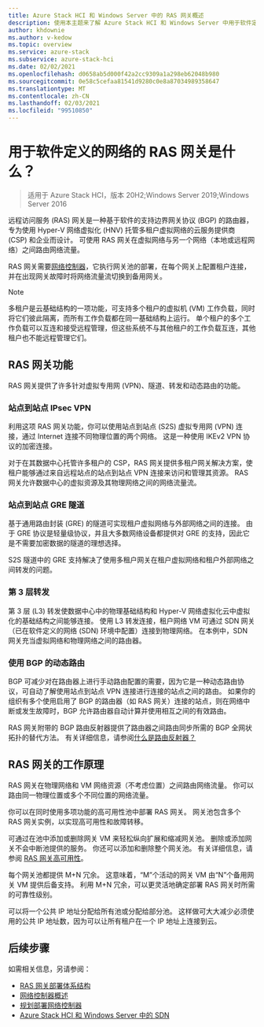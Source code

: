 ```yaml
---
title: Azure Stack HCI 和 Windows Server 中的 RAS 网关概述
description: 使用本主题来了解 Azure Stack HCI 和 Windows Server 中用于软件定义的网络的 RAS 网关。
author: khdownie
ms.author: v-kedow
ms.topic: overview
ms.service: azure-stack
ms.subservice: azure-stack-hci
ms.date: 02/02/2021
ms.openlocfilehash: d0658ab5d000f42a2cc9309a1a298eb62048b980
ms.sourcegitcommit: 0e58c5cefaa81541d9280c0e8a87034989358647
ms.translationtype: MT
ms.contentlocale: zh-CN
ms.lasthandoff: 02/03/2021
ms.locfileid: "99510850"
---
```

# <a name="what-is-ras-gateway-for-software-defined-networking"></a>用于软件定义的网络的 RAS 网关是什么？

> 适用于 Azure Stack HCI，版本 20H2;Windows Server 2019;Windows Server 2016

远程访问服务 (RAS) 网关是一种基于软件的支持边界网关协议 (BGP) 的路由器，专为使用 Hyper-V 网络虚拟化 (HNV) 托管多租户虚拟网络的云服务提供商 (CSP) 和企业而设计。 可使用 RAS 网关在虚拟网络与另一个网络（本地或远程网络）之间路由网络流量。

RAS 网关需要[网络控制器](network-controller-overview.md)，它执行网关池的部署，在每个网关上配置租户连接，并在出现网关故障时将网络流量流切换到备用网关。

  > [!NOTE]
  > 多租户是云基础结构的一项功能，可支持多个租户的虚拟机 (VM) 工作负载，同时将它们彼此隔离，而所有工作负载都在同一基础结构上运行。 单个租户的多个工作负载可以互连和接受远程管理，但这些系统不与其他租户的工作负载互连，其他租户也不能远程管理它们。

## <a name="ras-gateway-features"></a>RAS 网关功能

RAS 网关提供了许多针对虚拟专用网 (VPN)、隧道、转发和动态路由的功能。

### <a name="site-to-site-ipsec-vpn"></a>站点到站点 IPsec VPN

利用这项 RAS 网关功能，你可以使用站点到站点 (S2S) 虚拟专用网 (VPN) 连接，通过 Internet 连接不同物理位置的两个网络。 这是一种使用 IKEv2 VPN 协议的加密连接。

对于在其数据中心托管许多租户的 CSP，RAS 网关提供多租户网关解决方案，使租户能够通过来自远程站点的站点到站点 VPN 连接来访问和管理其资源。 RAS 网关允许数据中心的虚拟资源及其物理网络之间的网络流量流。

### <a name="site-to-site-gre-tunnels"></a>站点到站点 GRE 隧道

基于通用路由封装 (GRE) 的隧道可实现租户虚拟网络与外部网络之间的连接。 由于 GRE 协议是轻量级协议，并且大多数网络设备都提供对 GRE 的支持，因此它是不需要加密数据的隧道的理想选择。

S2S 隧道中的 GRE 支持解决了使用多租户网关在租户虚拟网络和租户外部网络之间转发的问题。

### <a name="layer-3-forwarding"></a>第 3 层转发

第 3 层 (L3) 转发使数据中心中的物理基础结构和 Hyper-V 网络虚拟化云中虚拟化的基础结构之间能够连接。 使用 L3 转发连接，租户网络 VM 可通过 SDN 网关（已在软件定义的网络 (SDN) 环境中配置）连接到物理网络。 在本例中，SDN 网关充当虚拟网络和物理网络之间的路由器。

### <a name="dynamic-routing-with-bgp"></a>使用 BGP 的动态路由

BGP 可减少对在路由器上进行手动路由配置的需要，因为它是一种动态路由协议，可自动了解使用站点到站点 VPN 连接进行连接的站点之间的路由。 如果你的组织有多个使用启用了 BGP 的路由器（如 RAS 网关）连接的站点，则在网络中断或发生故障时，BGP 允许路由器自动计算并使用相互之间的有效路由。

RAS 网关附带的 BGP 路由反射器提供了路由器之间路由同步所需的 BGP 全网状拓扑的替代方法。 有关详细信息，请参阅[什么是路由反射器？](route-reflector-overview.md)

## <a name="how-ras-gateway-works"></a>RAS 网关的工作原理

RAS 网关在物理网络和 VM 网络资源（不考虑位置）之间路由网络流量。 你可以路由同一物理位置或多个不同位置的网络流量。

你可以在同时使用多项功能的高可用性池中部署 RAS 网关。 网关池包含多个 RAS 网关实例，以实现高可用性和故障转移。

可通过在池中添加或删除网关 VM 来轻松纵向扩展和缩减网关池。 删除或添加网关不会中断池提供的服务。 你还可以添加和删除整个网关池。 有关详细信息，请参阅 [RAS 网关高可用性](/windows-server/networking/sdn/technologies/network-function-virtualization/ras-gateway-high-availability)。

每个网关池都提供 M+N 冗余。 这意味着，“M”个活动的网关 VM 由“N”个备用网关 VM 提供后备支持。 利用 M+N 冗余，可以更灵活地确定部署 RAS 网关时所需的可靠性级别。

可以将一个公共 IP 地址分配给所有池或分配给部分池。 这样做可大大减少必须使用的公共 IP 地址数，因为可以让所有租户在一个 IP 地址上连接到云。

## <a name="next-steps"></a>后续步骤

如需相关信息，另请参阅：

- [RAS 网关部署体系结构](/windows-server/networking/sdn/technologies/network-function-virtualization/ras-gateway-deployment-architecture)
- [网络控制器概述](network-controller-overview.md)
- [规划部署网络控制器](network-controller.md)
- [Azure Stack HCI 和 Windows Server 中的 SDN](software-defined-networking.md)